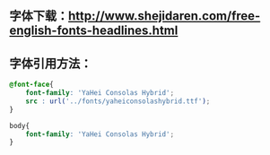 ## 字体下载：http://www.shejidaren.com/free-english-fonts-headlines.html
## 字体引用方法：
```css
@font-face{
    font-family: 'YaHei Consolas Hybrid';
    src : url('../fonts/yaheiconsolashybrid.ttf');
}

body{
    font-family: 'YaHei Consolas Hybrid';
}
```
